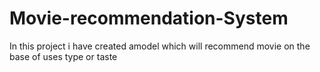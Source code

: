 # Movie-recommendation-System
In this project i have created amodel which will recommend movie on the base of uses type or taste 
